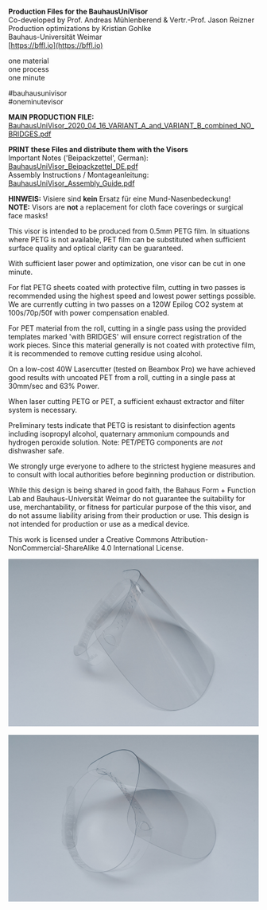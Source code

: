 **Production Files for the BauhausUniVisor**<br />
Co-developed by Prof. Andreas Mühlenberend & Vertr.-Prof. Jason Reizner<br />
Production optimizations by Kristian Gohlke<br />
Bauhaus-Universität Weimar<br />
[https://bffl.io](https://bffl.io)

one material<br />
one process<br />
one minute<br />

#bauhausunivisor<br />
#oneminutevisor

**MAIN PRODUCTION FILE:**<br />
[BauhausUniVisor_2020_04_16_VARIANT_A_and_VARIANT_B_combined_NO_BRIDGES.pdf](https://github.com/bauhausformandfunctionlab/covid19/blob/master/BauhausUniVisor/BauhausUniVisor_2020_04_16_VARIANT_A_and_VARIANT_B_combined_NO_BRIDGES.pdf)

**PRINT these Files and distribute them with the Visors**<br />
Important Notes ('Beipackzettel', German):
[BauhausUniVisor_Beipackzettel_DE.pdf](https://github.com/bauhausformandfunctionlab/covid19/blob/master/BauhausUniVisor/BauhausUniVisor_Beipackzettel_DE.pdf)<br />
Assembly Instructions / Montageanleitung:
[BauhausUniVisor_Assembly_Guide.pdf](https://github.com/bauhausformandfunctionlab/covid19/blob/master/BauhausUniVisor/BauhausUniVisor_Assembly_Guide.pdf)

**HINWEIS:** Visiere sind **kein** Ersatz für eine Mund-Nasenbedeckung!<br />
**NOTE:** Visors are **not** a replacement for cloth face coverings or surgical face masks!  

This visor is intended to be produced from 0.5mm PETG film. In situations where PETG is not available, PET film can be substituted when sufficient surface quality and optical clarity can be guaranteed.

With sufficient laser power and optimization, one visor can be cut in one minute.

For flat PETG sheets coated with protective film, cutting in two passes is recommended using the highest speed and lowest power settings possible. We are currently cutting in two passes on a 120W Epilog CO2 system at 100s/70p/50f with power compensation enabled.

For PET material from the roll, cutting in a single pass using the provided templates marked 'with BRIDGES' will ensure correct registration of the work pieces. Since this material generally is not coated with protective film, it is recommended to remove cutting residue using alcohol.

On a low-cost 40W Lasercutter (tested on Beambox Pro) we have achieved good results with uncoated PET from a roll, cutting in a single pass at 30mm/sec and 63% Power.

When laser cutting PETG or PET, a sufficient exhaust extractor and filter system is necessary.

Preliminary tests indicate that PETG is resistant to disinfection agents including isopropyl alcohol, quaternary ammonium compounds and hydrogen peroxide solution. Note: PET/PETG components are *not* dishwasher safe.

We strongly urge everyone to adhere to the strictest hygiene measures and to consult with local authorities before beginning production or distribution. 

While this design is being shared in good faith, the Bahaus Form + Function Lab and Bauhaus-Universität Weimar do not guarantee the suitability for use, merchantability, or fitness for particular purpose of the this visor, and do not assume liability arising from their production or use. This design is not intended for production or use as a medical device.

This work is licensed under a Creative Commons Attribution-NonCommercial-ShareAlike 4.0 International License.


![BauhausUniVisor](https://github.com/bauhausformandfunctionlab/covid19/blob/master/BauhausUniVisor/buv-3.jpg)



![BauhausUniVisor](https://github.com/bauhausformandfunctionlab/covid19/blob/master/BauhausUniVisor/buv-5.jpg)
